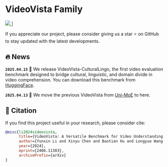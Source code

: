 
#  VideoVista Family



<a src="https://img.shields.io/badge/cs.CV-2406.11303-b31b1b?logo=arxiv&logoColor=red" href="https://arxiv.org/abs/2406.11303"> <img src="https://img.shields.io/badge/cs.CV-2406.11303-b31b1b?logo=arxiv&logoColor=red">
</a> | 


If you appreciate our project, please consider giving us a star ⭐ on GitHub to stay updated with the latest developments.

## 🔥 News

**`2025.04.15`** 🚀 We release VideoVista-CulturalLingo, the first video evaluation benchmark designed to bridge cultural, linguistic, and domain divide in video comprehension. You can download this benchmark from [HuggingFace](https://huggingface.co/datasets/Uni-MoE/VideoVista-CulturalLingo).

**`2025.04.13`** 🎉 We move the previous VideoVista from [Uni-MoE](https://github.com/HITsz-TMG/UMOE-Scaling-Unified-Multimodal-LLMs) to here.



## :page_facing_up: Citation
If you find this project useful in your research, please consider cite:
```bibtex
@misc{li2024videovista,
      title={VideoVista: A Versatile Benchmark for Video Understanding and Reasoning}, 
      author={Yunxin Li and Xinyu Chen and Baotian Hu and Longyue Wang and Haoyuan Shi and Min Zhang},
      year={2024},
      eprint={2406.11303},
      archivePrefix={arXiv}
}
```